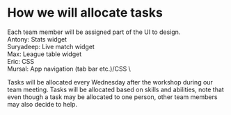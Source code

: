 # How we will allocate tasks
Each team member will be assigned part of the UI to design. \
Antony: Stats widget \
Suryadeep: Live match widget \
Max: League table widget \
Eric: CSS \
Mursal: App navigation (tab bar etc.)/CSS \

Tasks will be allocated every Wednesday after the workshop during our team meeting. Tasks will be allocated based on skills and abilities, note that even though a task may be allocated to one person, other team members may also decide to help.